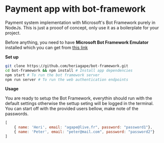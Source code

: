 # Payment app with bot-framework
Payment system implementation with Microsoft's Bot Framework purely in NodeJs. This is just a prooof of concept, only use it as a boilerplate for your project. 

Before anything, you need to have **Microsoft Bot Framework Emulator** installed which you can get from 
[this link](https://github.com/Microsoft/BotFramework-Emulator, "Microsoft Bot Framework Emulator")

**Set up**
```bash
git clone https://github.com/heriagape/bot-framework.git
cd bot-framework && npm install # Install app dependencies
npm start # To run the bot framework server
npm run server # To run the web authentication endpoints
```

**Usage**

You are ready to setup the Bot Framework, everythin should run with the default settings otherwise the settup seting will be logged in the terminal.
You can start off with the provided users bellow, make note of the passwords.
```javascript
[
    { name: 'Heri', email: "agape@live.fr", password: "password1"}, 
    { name: 'Peter', email: "peter@mail.com", password: "password2"}
]
```
